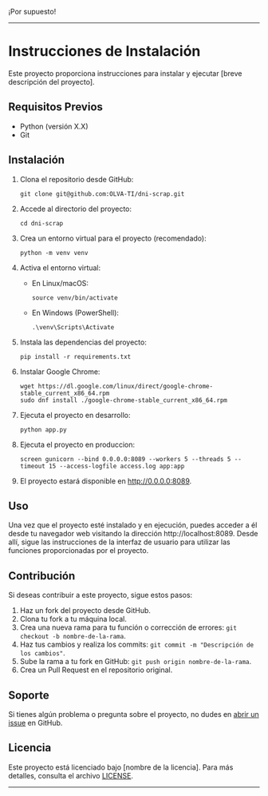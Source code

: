 ¡Por supuesto!

---

# Instrucciones de Instalación

Este proyecto proporciona instrucciones para instalar y ejecutar [breve descripción del proyecto].

## Requisitos Previos

- Python (versión X.X)
- Git

## Instalación

1. Clona el repositorio desde GitHub:

   ```
   git clone git@github.com:OLVA-TI/dni-scrap.git
   ```

2. Accede al directorio del proyecto:

   ```
   cd dni-scrap
   ```

3. Crea un entorno virtual para el proyecto (recomendado):

   ```
   python -m venv venv
   ```

4. Activa el entorno virtual:

   - En Linux/macOS:

     ```
     source venv/bin/activate
     ```

   - En Windows (PowerShell):

     ```
     .\venv\Scripts\Activate
     ```

5. Instala las dependencias del proyecto:

   ```
   pip install -r requirements.txt
   ```
6. Instalar Google Chrome:

   ```
   wget https://dl.google.com/linux/direct/google-chrome-stable_current_x86_64.rpm
   sudo dnf install ./google-chrome-stable_current_x86_64.rpm

   ```

7. Ejecuta el proyecto en desarrollo:

   ```
   python app.py

   ```
8. Ejecuta el proyecto en produccion:

   ```
   screen gunicorn --bind 0.0.0.0:8089 --workers 5 --threads 5 --timeout 15 --access-logfile access.log app:app
   ```

9. El proyecto estará disponible en http://0.0.0.0:8089.

## Uso

Una vez que el proyecto esté instalado y en ejecución, puedes acceder a él desde tu navegador web visitando la dirección http://localhost:8089. Desde allí, sigue las instrucciones de la interfaz de usuario para utilizar las funciones proporcionadas por el proyecto.

## Contribución

Si deseas contribuir a este proyecto, sigue estos pasos:

1. Haz un fork del proyecto desde GitHub.
2. Clona tu fork a tu máquina local.
3. Crea una nueva rama para tu función o corrección de errores: `git checkout -b nombre-de-la-rama`.
4. Haz tus cambios y realiza los commits: `git commit -m "Descripción de los cambios"`.
5. Sube la rama a tu fork en GitHub: `git push origin nombre-de-la-rama`.
6. Crea un Pull Request en el repositorio original.

## Soporte

Si tienes algún problema o pregunta sobre el proyecto, no dudes en [abrir un issue](https://github.com/OLVA-TI/dni-scrap/issues) en GitHub.

## Licencia

Este proyecto está licenciado bajo [nombre de la licencia]. Para más detalles, consulta el archivo [LICENSE](LICENSE).

---